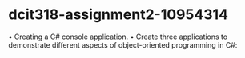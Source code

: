 # dcit318-assignment2-10954314
• Creating a C# console application.
• Create three applications to demonstrate different aspects of object-oriented
programming in C#:

